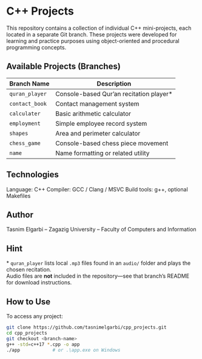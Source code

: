 # C++ Projects

This repository contains a collection of individual C++ mini-projects, each located in a separate Git branch. These projects were developed for learning and practice purposes using object-oriented and procedural programming concepts.

## Available Projects (Branches)

| Branch Name     | Description                          |
|------------------|--------------------------------------|
| `quran_player`   |Console-based Qur’an recitation player*| 
| `contact_book`   | Contact management system            |
| `calculater`     | Basic arithmetic calculator          |
| `employment`     | Simple employee record system        |
| `shapes`         | Area and perimeter calculator        |
| `chess_game`     | Console-based chess piece movement   |
| `name`           | Name formatting or related utility   |

## Technologies
Language: C++
Compiler: GCC / Clang / MSVC
Build tools: g++, optional Makefiles

## Author

Tasnim Elgarbi – Zagazig University – Faculty of Computers and Information

## Hint
\* `quran_player` lists local `.mp3` files found in an `audio/` folder and plays the chosen recitation.  
Audio files are **not** included in the repository—see that branch’s README for download instructions.

## How to Use

To access any project:

```bash
git clone https://github.com/tasnimelgarbi/cpp_projects.git
cd cpp_projects
git checkout <branch-name>
g++ -std=c++17 *.cpp -o app
./app            # or .\app.exe on Windows

